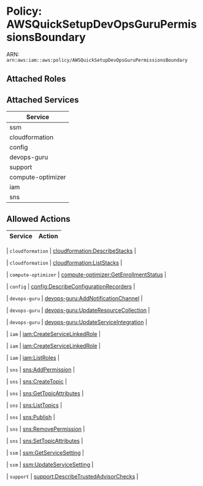 # Policy: AWSQuickSetupDevOpsGuruPermissionsBoundary

ARN: `arn:aws:iam::aws:policy/AWSQuickSetupDevOpsGuruPermissionsBoundary`

## Attached Roles

## Attached Services

| Service |
|---------|
| ssm |
| cloudformation |
| config |
| devops-guru |
| support |
| compute-optimizer |
| iam |
| sns |

## Allowed Actions

| Service | Action |
|:-------:|--------|

| `cloudformation` | [cloudformation:DescribeStacks](../actions.md#cloudformation:describestacks) |

| `cloudformation` | [cloudformation:ListStacks](../actions.md#cloudformation:liststacks) |

| `compute-optimizer` | [compute-optimizer:GetEnrollmentStatus](../actions.md#compute-optimizer:getenrollmentstatus) |

| `config` | [config:DescribeConfigurationRecorders](../actions.md#config:describeconfigurationrecorders) |

| `devops-guru` | [devops-guru:AddNotificationChannel](../actions.md#devops-guru:addnotificationchannel) |

| `devops-guru` | [devops-guru:UpdateResourceCollection](../actions.md#devops-guru:updateresourcecollection) |

| `devops-guru` | [devops-guru:UpdateServiceIntegration](../actions.md#devops-guru:updateserviceintegration) |

| `iam` | [iam:CreateServiceLinkedRole](../actions.md#iam:createservicelinkedrole) |

| `iam` | [iam:CreateServiceLinkedRole](../actions.md#iam:createservicelinkedrole) |

| `iam` | [iam:ListRoles](../actions.md#iam:listroles) |

| `sns` | [sns:AddPermission](../actions.md#sns:addpermission) |

| `sns` | [sns:CreateTopic](../actions.md#sns:createtopic) |

| `sns` | [sns:GetTopicAttributes](../actions.md#sns:gettopicattributes) |

| `sns` | [sns:ListTopics](../actions.md#sns:listtopics) |

| `sns` | [sns:Publish](../actions.md#sns:publish) |

| `sns` | [sns:RemovePermission](../actions.md#sns:removepermission) |

| `sns` | [sns:SetTopicAttributes](../actions.md#sns:settopicattributes) |

| `ssm` | [ssm:GetServiceSetting](../actions.md#ssm:getservicesetting) |

| `ssm` | [ssm:UpdateServiceSetting](../actions.md#ssm:updateservicesetting) |

| `support` | [support:DescribeTrustedAdvisorChecks](../actions.md#support:describetrustedadvisorchecks) |
